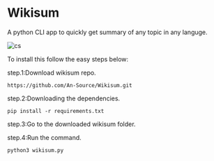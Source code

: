 # Wikisum
A python CLI app to quickly get summary of any topic in any languge.

![cs](https://user-images.githubusercontent.com/52208188/60944522-a8e19c80-a306-11e9-98d5-eb3b93d6e32e.png)


To install this follow the easy steps below:

step.1:Download wikisum repo.

    https://github.com/An-Source/Wikisum.git

step.2:Downloading the dependencies.

    pip install -r requirements.txt

step.3:Go to the downloaded wikisum folder.

step.4:Run the command.

    python3 wikisum.py

